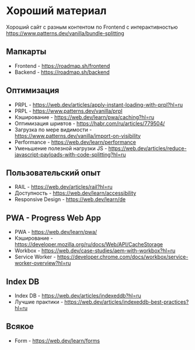 # Хороший материал

Хороший сайт с разным контентом по Frontend с интерактивностью https://www.patterns.dev/vanilla/bundle-splitting

## Мапкарты
- Frontend - https://roadmap.sh/frontend
- Backend -  https://roadmap.sh/backend

## Оптимизация
- PRPL - https://web.dev/articles/apply-instant-loading-with-prpl?hl=ru
- PRPL - https://www.patterns.dev/vanilla/prpl
- Кэширование - https://web.dev/learn/pwa/caching?hl=ru
- Оптимизация шривтов - https://habr.com/ru/articles/779504/
- Загрузка по мере видимости - https://www.patterns.dev/vanilla/import-on-visibility
- Performance - https://web.dev/learn/performance
- Уменьшение полезной нагрузки JS - https://web.dev/articles/reduce-javascript-payloads-with-code-splitting?hl=ru

## Пользовательский опыт
- RAIL - https://web.dev/articles/rail?hl=ru
- Доступность - https://web.dev/learn/accessibility
- Responsive Design - https://web.dev/learn/de

## PWA - Progress Web App
- PWA - https://web.dev/learn/pwa/
- Кэширование - https://developer.mozilla.org/ru/docs/Web/API/CacheStorage
- Workbox - https://web.dev/case-studies/aem-with-workbox?hl=ru
- Service Worker - https://developer.chrome.com/docs/workbox/service-worker-overview?hl=ru

## Index DB
- Index DB - https://web.dev/articles/indexeddb?hl=ru
- Лучшие практики - https://web.dev/articles/indexeddb-best-practices?hl=ru

## Всякое
- Form -  https://web.dev/learn/forms